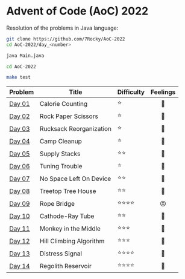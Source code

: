 # Advent of Code (AoC) 2022

Resolution of the problems in Java language:

```bash
git clone https://github.com/7Rocky/AoC-2022
cd AoC-2022/day_<number>

java Main.java
```

```bash
cd AoC-2022

make test
```

| Problem          | Title                   | Difficulty                     | Feelings         |
| ---------------- | ----------------------- | ------------------------------ |:----------------:|
| [Day 01](day_01) | Calorie Counting        | :star:                         | :shrug:          |
| [Day 02](day_02) | Rock Paper Scissors     | :star:                         | :shrug:          |
| [Day 03](day_03) | Rucksack Reorganization | :star:                         | :raised_eyebrow: |
| [Day 04](day_04) | Camp Cleanup            | :star:                         | :thinking:       |
| [Day 05](day_05) | Supply Stacks           | :star::star:                   | :star_struck:    |
| [Day 06](day_06) | Tuning Trouble          | :star:                         | :shrug:          |
| [Day 07](day_07) | No Space Left On Device | :star::star:                   | :blue_heart:     |
| [Day 08](day_08) | Treetop Tree House      | :star::star:                   | :thinking:       |
| [Day 09](day_09) | Rope Bridge             | :star::star::star::star:       | :rage:           |
| [Day 10](day_10) | Cathode-Ray Tube        | :star::star:                   | :raised_eyebrow: |
| [Day 11](day_11) | Monkey in the Middle    | :star::star::star:             | :thinking:       |
| [Day 12](day_12) | Hill Climbing Algorithm | :star::star::star:             | :blue_heart:     |
| [Day 13](day_13) | Distress Signal         | :star::star::star::star:       | :blue_heart:     |
| [Day 14](day_14) | Regolith Reservoir      | :star::star::star::star:       | :star_struck:    |
